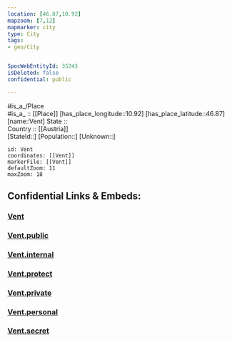 ```yaml
---
location: [46.87,10.92] 
mapzoom: [7,12] 
mapmarker: city 
type: City
tags:
- geo/City


SpocWebEntityId: 35243
isDeleted: false
confidential: public

---
```

#is_a_/Place  
#is_a_ :: [[Place]] 
[has_place_longitude::10.92] 
[has_place_latitude::46.87] 
[name::Vent] 
State ::  
Country :: [[Austria]]  
[StateId::] 
[Population::] 
[Unknown::] 


```leaflet
id: Vent
coordinates: [[Vent]] 
markerFile: [[Vent]] 
defaultZoom: 11 
maxZoom: 18
```


## Confidential Links & Embeds: 

### [Vent](/_Standards/Earth/Continent/Europe/Europe~Central/Austria/Austrias_States/Tirol/City/Vent.md) 

### [Vent.public](/_public/Earth/Continent/Europe/Europe~Central/Austria/Austrias_States/Tirol/City/Vent.public.md) 

### [Vent.internal](/_internal/Earth/Continent/Europe/Europe~Central/Austria/Austrias_States/Tirol/City/Vent.internal.md) 

### [Vent.protect](/_protect/Earth/Continent/Europe/Europe~Central/Austria/Austrias_States/Tirol/City/Vent.protect.md) 

### [Vent.private](/_private/Earth/Continent/Europe/Europe~Central/Austria/Austrias_States/Tirol/City/Vent.private.md) 

### [Vent.personal](/_personal/Earth/Continent/Europe/Europe~Central/Austria/Austrias_States/Tirol/City/Vent.personal.md) 

### [Vent.secret](/_secret/Earth/Continent/Europe/Europe~Central/Austria/Austrias_States/Tirol/City/Vent.secret.md)

